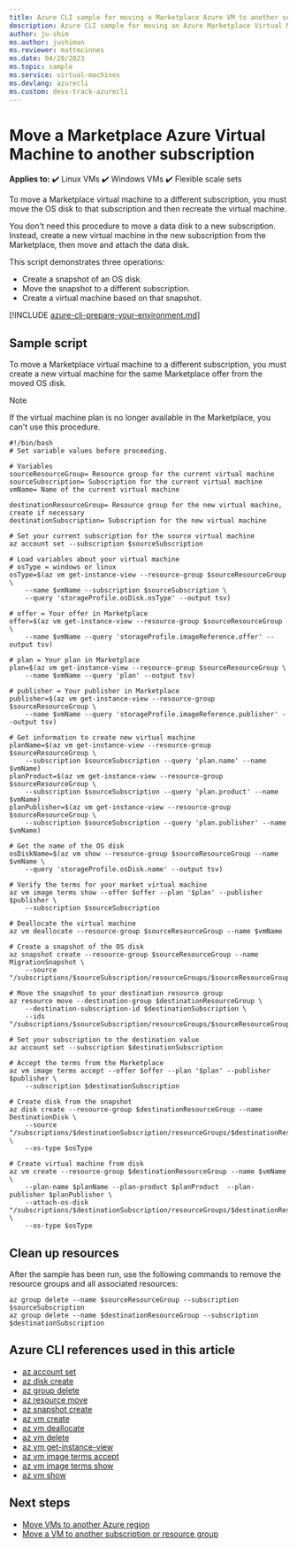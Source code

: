 ```yaml
---
title: Azure CLI sample for moving a Marketplace Azure VM to another subscription
description: Azure CLI sample for moving an Azure Marketplace Virtual Machine to a different subscription.
author: ju-shim
ms.author: jushiman
ms.reviewer: mattmcinnes
ms.date: 04/20/2023
ms.topic: sample
ms.service: virtual-machines
ms.devlang: azurecli
ms.custom: devx-track-azurecli
---
```


# Move a Marketplace Azure Virtual Machine to another subscription

**Applies to:** :heavy_check_mark: Linux VMs :heavy_check_mark: Windows VMs :heavy_check_mark: Flexible scale sets

To move a Marketplace virtual machine to a different subscription, you must move the OS disk to that subscription and then recreate the virtual machine.

You don't need this procedure to move a data disk to a new subscription. Instead, create a new virtual machine in the new subscription from the Marketplace, then move and attach the data disk.

This script demonstrates three operations:

- Create a snapshot of an OS disk.
- Move the snapshot to a different subscription.
- Create a virtual machine based on that snapshot.

[!INCLUDE [azure-cli-prepare-your-environment.md](~/articles/reusable-content/azure-cli/azure-cli-prepare-your-environment.md)]

## Sample script

To move a Marketplace virtual machine to a different subscription, you must create a new virtual machine for the same Marketplace offer from the moved OS disk.

> [!NOTE]
> If the virtual machine plan is no longer available in the Marketplace, you can't use this procedure.

```azurecli
#!/bin/bash
# Set variable values before proceeding. 

# Variables
sourceResourceGroup= Resource group for the current virtual machine
sourceSubscription= Subscription for the current virtual machine
vmName= Name of the current virtual machine

destinationResourceGroup= Resource group for the new virtual machine, create if necessary
destinationSubscription= Subscription for the new virtual machine

# Set your current subscription for the source virtual machine
az account set --subscription $sourceSubscription

# Load variables about your virtual machine
# osType = windows or linux
osType=$(az vm get-instance-view --resource-group $sourceResourceGroup \
    --name $vmName --subscription $sourceSubscription \
    --query 'storageProfile.osDisk.osType' --output tsv)

# offer = Your offer in Marketplace
offer=$(az vm get-instance-view --resource-group $sourceResourceGroup \
    --name $vmName --query 'storageProfile.imageReference.offer' --output tsv)

# plan = Your plan in Marketplace
plan=$(az vm get-instance-view --resource-group $sourceResourceGroup \
    --name $vmName --query 'plan' --output tsv)

# publisher = Your publisher in Marketplace
publisher=$(az vm get-instance-view --resource-group $sourceResourceGroup \
    --name $vmName --query 'storageProfile.imageReference.publisher' --output tsv)

# Get information to create new virtual machine
planName=$(az vm get-instance-view --resource-group $sourceResourceGroup \
    --subscription $sourceSubscription --query 'plan.name' --name $vmName)
planProduct=$(az vm get-instance-view --resource-group $sourceResourceGroup \
    --subscription $sourceSubscription --query 'plan.product' --name $vmName)
planPublisher=$(az vm get-instance-view --resource-group $sourceResourceGroup \
    --subscription $sourceSubscription --query 'plan.publisher' --name $vmName)

# Get the name of the OS disk
osDiskName=$(az vm show --resource-group $sourceResourceGroup --name $vmName \
    --query 'storageProfile.osDisk.name' --output tsv)

# Verify the terms for your market virtual machine
az vm image terms show --offer $offer --plan '$plan' --publisher $publisher \
    --subscription $sourceSubscription

# Deallocate the virtual machine
az vm deallocate --resource-group $sourceResourceGroup --name $vmName

# Create a snapshot of the OS disk
az snapshot create --resource-group $sourceResourceGroup --name MigrationSnapshot \
    --source "/subscriptions/$sourceSubscription/resourceGroups/$sourceResourceGroup/providers/Microsoft.Compute/disks/$osDiskName"

# Move the snapshot to your destination resource group
az resource move --destination-group $destinationResourceGroup \
    --destination-subscription-id $destinationSubscription \
    --ids "/subscriptions/$sourceSubscription/resourceGroups/$sourceResourceGroup/providers/Microsoft.Compute/snapshots/MigrationSnapshot"

# Set your subscription to the destination value
az account set --subscription $destinationSubscription

# Accept the terms from the Marketplace
az vm image terms accept --offer $offer --plan '$plan' --publisher $publisher \
    --subscription $destinationSubscription

# Create disk from the snapshot 
az disk create --resource-group $destinationResourceGroup --name DestinationDisk \
    --source "/subscriptions/$destinationSubscription/resourceGroups/$destinationResourceGroup/providers/Microsoft.Compute/snapshots/MigrationSnapshot" \
    --os-type $osType

# Create virtual machine from disk
az vm create --resource-group $destinationResourceGroup --name $vmName \
    --plan-name $planName --plan-product $planProduct  --plan-publisher $planPublisher \
    --attach-os-disk "/subscriptions/$destinationSubscription/resourceGroups/$destinationResourceGroup/providers/Microsoft.Compute/disks/DestinationDisk" \
    --os-type $osType
```

## Clean up resources

After the sample has been run, use the following commands to remove the resource groups and all associated resources:

```azurecli
az group delete --name $sourceResourceGroup --subscription $sourceSubscription
az group delete --name $destinationResourceGroup --subscription $destinationSubscription
```

## Azure CLI references used in this article

- [az account set](/cli/azure/account#az-account-set)
- [az disk create](/cli/azure/disk#az-disk-create)
- [az group delete](/cli/azure/group#az-group-delete)
- [az resource move](/cli/azure/resource#az-resource-move)
- [az snapshot create](/cli/azure/snapshot#az-snapshot-create)
- [az vm create](/cli/azure/vm#az-vm-create)
- [az vm deallocate](/cli/azure/vm#az-vm-deallocate)
- [az vm delete](/cli/azure/vm#az-vm-delete)
- [az vm get-instance-view](/cli/azure/vm#az-vm-get-instance-view)
- [az vm image terms accept](/cli/azure/vm/image/terms#az-vm-image-terms-accept)
- [az vm image terms show](/cli/azure/vm/image/terms#az-vm-image-terms-show)
- [az vm show](/cli/azure/vm#az-vm-show)

## Next steps

- [Move VMs to another Azure region](../site-recovery/azure-to-azure-tutorial-migrate.md)
- [Move a VM to another subscription or resource group](/azure/azure-resource-manager/management/move-resource-group-and-subscription#use-azure-cli)
